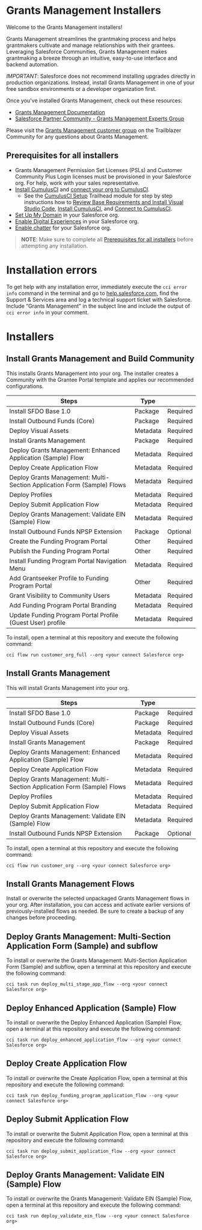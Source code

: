 # Grants Management Installers

Welcome to the Grants Management installers!

Grants Management streamlines the grantmaking process and helps grantmakers cultivate and manage relationships with their grantees. Leveraging Salesforce Communities, Grants Management makes grantmaking a breeze through an intuitive, easy-to-use interface and backend automation.

_IMPORTANT_: Salesforce does not recommend installing upgrades directly in production organizations. Instead, install Grants Management in one of your free sandbox environments or a developer organization first.

Once you've installed Grants Management, check out these resources:

-   [Grants Management Documentation](https://powerofus.force.com/s/article/GM-Documentation)
-   [Salesforce Partner Community - Grants Management Experts Group](https://partners.salesforce.com/_ui/core/chatter/groups/GroupProfilePage?g=0F94V000000LpYeSAK)

Please visit the [Grants Management customer group](https://trailhead.salesforce.com/trailblazer-community/groups/0F94S000000GvrgSAC) on the Trailblazer Community for any questions about Grants Management.

## Prerequisites for all installers

-   Grants Management Permission Set Licenses (PSLs) and Customer Community Plus Login licenses must be provisioned in your Salesforce org. For help, work with your sales representative.
-   [Install CumulusCI](https://cumulusci.readthedocs.io/en/latest/get_started.html) and [connect your org to CumulusCI](https://cumulusci.readthedocs.io/en/latest/connected_orgs.html).
    -   See the [CumulusCI Setup](https://trailhead.salesforce.com/en/content/learn/modules/cumulusci-setup) Trailhead module for step by step instructions how to [Review Base Requirements and Install Visual Studio Code](https://trailhead.salesforce.com/en/content/learn/modules/cumulusci-setup/review-base-requirements-install-visual-studio-code), [Install CumulusCI](https://trailhead.salesforce.com/en/content/learn/modules/cumulusci-setup/install-cumulusci), and [Connect to CumulusCI](https://trailhead.salesforce.com/en/content/learn/modules/cumulusci-setup/set-up-github-and-connect-to-cumulusci).
-   [Set Up My Domain](https://help.salesforce.com/s/articleView?id=sf.domain_name_setup.htm&type=5) in your Salesforce org.
-   [Enable Digital Experiences](https://help.salesforce.com/s/articleView?id=sf.workotcom_quemgmtenable_communities.htm&type=5) in your Salesforce org.
-   [Enable chatter](https://help.salesforce.com/s/articleView?id=sf.collab_enable.htm&type=5) for your Salesforce org.

> **NOTE**: Make sure to complete all [Prerequisites for all installers](#Prerequisites-for-all-installers) before attempting any installation.

# Installation errors

To get help with any installation error, immediately execute the `cci error info` command in the terminal and go to [help.salesforce.com](https://help.salesforce.com/), find the Support & Services area and log a technical support ticket with Salesforce. Include “Grants Management” in the subject line and include the output of `cci error info` in your comment.

# Installers

## Install Grants Management and Build Community

This installs Grants Management into your org. The installer creates a Community with the Grantee Portal template and applies our recommended configurations.

| Steps                                                                   | Type     |          |
| ----------------------------------------------------------------------- | -------- | -------- |
| Install SFDO Base 1.0                                                   | Package  | Required |
| Install Outbound Funds (Core)                                           | Package  | Required |
| Deploy Visual Assets                                                    | Metadata | Required |
| Install Grants Management                                               | Package  | Required |
| Deploy Grants Management: Enhanced Application (Sample) Flow            | Metadata | Required |
| Deploy Create Application Flow                                          | Metadata | Required |
| Deploy Grants Management: Multi-Section Application Form (Sample) Flows | Metadata | Required |
| Deploy Profiles                                                         | Metadata | Required |
| Deploy Submit Application Flow                                          | Metadata | Required |
| Deploy Grants Management: Validate EIN (Sample) Flow                    | Metadata | Required |
| Install Outbound Funds NPSP Extension                                   | Package  | Optional |
| Create the Funding Program Portal                                       | Other    | Required |
| Publish the Funding Program Portal                                      | Other    | Required |
| Install Funding Program Portal Navigation Menu                          | Metadata | Required |
| Add Grantseeker Profile to Funding Program Portal                       | Other    | Required |
| Grant Visibility to Community Users                                     | Metadata | Required |
| Add Funding Program Portal Branding                                     | Metadata | Required |
| Update Funding Program Portal Profile (Guest User) profile              | Metadata | Required |

To install, open a terminal at this repository and execute the following command:

```
cci flow run customer_org_full --org <your connect Salesforce org>
```

## Install Grants Management

This will install Grants Management into your org.

| Steps                                                                   | Type     |          |
| ----------------------------------------------------------------------- | -------- | -------- |
| Install SFDO Base 1.0                                                   | Package  | Required |
| Install Outbound Funds (Core)                                           | Package  | Required |
| Deploy Visual Assets                                                    | Metadata | Required |
| Install Grants Management                                               | Package  | Required |
| Deploy Grants Management: Enhanced Application (Sample) Flow            | Metadata | Required |
| Deploy Create Application Flow                                          | Metadata | Required |
| Deploy Grants Management: Multi-Section Application Form (Sample) Flows | Metadata | Required |
| Deploy Profiles                                                         | Metadata | Required |
| Deploy Submit Application Flow                                          | Metadata | Required |
| Deploy Grants Management: Validate EIN (Sample) Flow                    | Metadata | Required |
| Install Outbound Funds NPSP Extension                                   | Package  | Optional |

To install, open a terminal at this repository and execute the following command:

```
cci flow run customer_org --org <your connect Salesforce org>
```

## Install Grants Management Flows

Install or overwrite the selected unpackaged Grants Management flows in your org. After installation, you can access and activate earlier versions of previously-installed flows as needed. Be sure to create a backup of any changes before proceeding.

## Deploy Grants Management: Multi-Section Application Form (Sample) and subflow

To install or overwrite the Grants Management: Multi-Section Application Form (Sample) and subflow, open a terminal at this repository and execute the following command:

```
cci task run deploy_multi_stage_app_flow --org <your connect Salesforce org>
```

## Deploy Enhanced Application (Sample) Flow

To install or overwrite the Deploy Enhanced Application (Sample) Flow, open a terminal at this repository and execute the following command:

```
cci task run deploy_enhanced_application_flow --org <your connect Salesforce org>
```

## Deploy Create Application Flow

To install or overwrite the Create Application Flow, open a terminal at this repository and execute the following command:

```
cci task run deploy_funding_program_application_flow --org <your connect Salesforce org>
```

## Deploy Submit Application Flow

To install or overwrite the Submit Application Flow, open a terminal at this repository and execute the following command:

```
cci task run deploy_submit_application_flow --org <your connect Salesforce org>
```

## Deploy Grants Management: Validate EIN (Sample) Flow

To install or overwrite the Grants Management: Validate EIN (Sample) Flow, open a terminal at this repository and execute the following command:

```
cci task run deploy_validate_ein_flow --org <your connect Salesforce org>
```
